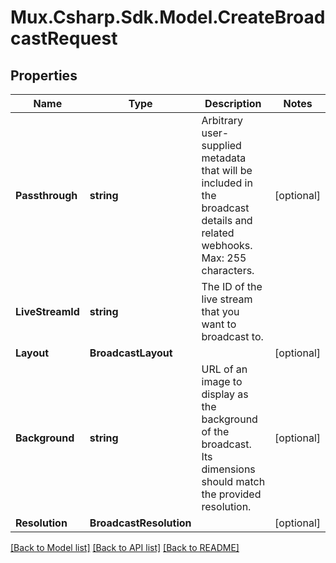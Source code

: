 # Mux.Csharp.Sdk.Model.CreateBroadcastRequest

## Properties

Name | Type | Description | Notes
------------ | ------------- | ------------- | -------------
**Passthrough** | **string** | Arbitrary user-supplied metadata that will be included in the broadcast details and related webhooks. Max: 255 characters. | [optional] 
**LiveStreamId** | **string** | The ID of the live stream that you want to broadcast to. | 
**Layout** | **BroadcastLayout** |  | [optional] 
**Background** | **string** | URL of an image to display as the background of the broadcast. Its dimensions should match the provided resolution. | [optional] 
**Resolution** | **BroadcastResolution** |  | [optional] 

[[Back to Model list]](../README.md#documentation-for-models) [[Back to API list]](../README.md#documentation-for-api-endpoints) [[Back to README]](../README.md)

